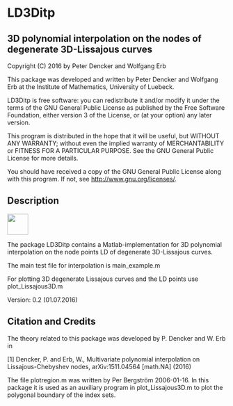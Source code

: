 # LD3Ditp
3D polynomial interpolation on the nodes of degenerate 3D-Lissajous curves
--------------------------------------------------------------------------------

Copyright (C) 2016 by Peter Dencker and Wolfgang Erb

This package was developed and written by Peter Dencker and Wolfgang Erb 
at the Institute of Mathematics, University of Luebeck.

LD3Ditp is free software: you can redistribute it and/or modify
it under the terms of the GNU General Public License as published by
the Free Software Foundation, either version 3 of the License, or
(at your option) any later version.

This program is distributed in the hope that it will be useful,
but WITHOUT ANY WARRANTY; without even the implied warranty of
MERCHANTABILITY or FITNESS FOR A PARTICULAR PURPOSE.  See the
GNU General Public License for more details.

You should have received a copy of the GNU General Public License
along with this program. If not, see <http://www.gnu.org/licenses/>.


Description
-----------

<img src="https://github.com/WolfgangErb/LD3Ditp/img/Lissajous3D.jpg" width="48">


The package LD3Ditp contains a Matlab-implementation for 3D polynomial interpolation on 
the node points LD of degenerate 3D-Lissajous curves. 

The main test file for interpolation is
main_example.m

For plotting 3D degenerate Lissajous curves and the LD points use
plot_Lissajous3D.m
 

Version: 0.2 (01.07.2016)


Citation and Credits
--------------------

The theory related to this package was developed by P. Dencker and W. Erb in

[1] Dencker, P. and Erb, W., 
    Multivariate polynomial interpolation on Lissajous-Chebyshev nodes,
    arXiv:1511.04564 \[math.NA\] (2016)


The file plotregion.m was written by Per Bergström 2006-01-16. In this package it is used as 
an auxiliary program in plot_Lissajous3D.m to plot the polygonal boundary of the index sets. 
